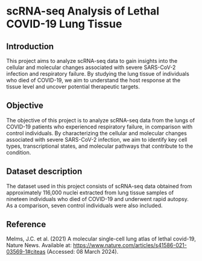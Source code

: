 # scRNA-seq Analysis of Lethal COVID-19 Lung Tissue
## Introduction
This project aims to analyze scRNA-seq data to gain insights into the cellular and molecular changes associated with severe SARS-CoV-2 infection and respiratory failure. By studying the lung tissue of individuals who died of COVID-19, we aim to understand the host response at the tissue level and uncover potential therapeutic targets.
## Objective
The objective of this project is to analyze scRNA-seq data from the lungs of COVID-19 patients who experienced respiratory failure, in comparison with control individuals. By characterizing the cellular and molecular changes associated with severe SARS-CoV-2 infection, we aim to identify key cell types, transcriptional states, and molecular pathways that contribute to the condition.
## Dataset description
The dataset used in this project consists of scRNA-seq data obtained from approximately 116,000 nuclei extracted from lung tissue samples of nineteen individuals who died of COVID-19 and underwent rapid autopsy. As a comparison, seven control individuals were also included.
## Reference
Melms, J.C. et al. (2021) A molecular single-cell lung atlas of lethal covid-19, Nature News. Available at: https://www.nature.com/articles/s41586-021-03569-1#citeas (Accessed: 08 March 2024). 



